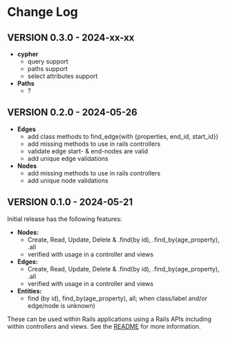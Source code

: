 # Change Log

## VERSION 0.3.0 - 2024-xx-xx

- **cypher**
  * query support
  * paths support
  * select attributes support
- **Paths**
  * ?

## VERSION 0.2.0 - 2024-05-26

- **Edges**
  * add class methods to find_edge(with {properties, end_id, start_id})
  * add missing methods to use in rails controllers
  * validate edge start- & end-nodes are valid
  * add unique edge validations
- **Nodes**
  * add missing methods to use in rails controllers
  * add unique node validations

## VERSION 0.1.0 - 2024-05-21

Initial release has the following features:

- **Nodes:**
  * Create, Read, Update, Delete & .find(by id), .find_by(age_property), .all
  * verified with usage in a controller and views
- **Edges:**
  * Create, Read, Update, Delete & .find(by id), .find_by(age_property), .all
  * verified with usage in a controller and views
- **Entities:**
  * find (by id), find_by(age_property), all; when class/label and/or edge/node is unknown)

These can be used within Rails applications using a Rails APIs including within controllers and views.
See the [README](README.md) for more information.
